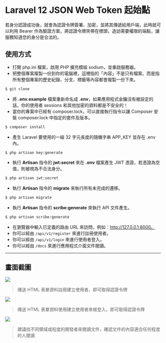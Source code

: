 # Laravel 12 JSON Web Token 起始點

若身分認證成功後，就會為認證令牌簽署、加密，並將其傳遞給用戶端，此時就可以利用 Bearer 作為驗證方案，將認證令牌夾帶在標頭，造訪需要權限的端點，讓服務知道您的身分是合法的。

## 使用方式
- 打開 php.ini 檔案，啟用 PHP 擴充模組 sodium，並重啟服務器。
- 把整個專案複製一份到你的電腦裡，這裡指的「內容」不是只有檔案，而是指所有整個專案的歷史紀錄、分支、標籤等內容都會複製一份下來。
```sh
$ git clone
```
- 將 __.env.example__ 檔案重新命名成 __.env__，如果應用程式金鑰沒有被設定的話，你的使用者 sessions 和其他加密的資料都是不安全的！
- 當你的專案中已經有 composer.lock，可以直接執行指令以讓 Composer 安裝 composer.lock 中指定的套件及版本。
```sh
$ composer install
```
- 產生 Laravel 要使用的一組 32 字元長度的隨機字串 APP_KEY 並存在 .env 內。
```sh
$ php artisan key:generate
```
- 執行 __Artisan__ 指令的 __jwt:secret__ 來在 __.env__ 檔案產生 JWT 憑證，若憑證為空值，則被視為不合法身分。
```sh
$ php artisan jwt:secret
```
- 執行 __Artisan__ 指令的 __migrate__ 來執行所有未完成的遷移。
```sh
$ php artisan migrate
```
- 執行 __Artisan__ 指令的 __scribe:generate__ 來執行 API 文件產生。
```sh
$ php artisan scribe:generate
```
- 在瀏覽器中輸入已定義的路由 URL 來訪問，例如：http://127.0.0.1:8000。
- 你可以經由 `/api/v1/register` 來進行註冊使用者。
- 你可以經由 `/api/v1/login` 來進行使用者登入。
- 你可以經由 `/docs` 來進行應用程式介面文件閱讀。

----

## 畫面截圖
![](https://i.imgur.com/2zjd2DP.png)
> 傳送 HTML 表單資料註冊建立使用者，即可取得認證令牌

![](https://i.imgur.com/aCKCVg2.png)
> 傳送 HTML 表單資料使用建立使用者來做登入，即可取得認證令牌

![](https://i.imgur.com/XqwzPeJ.png)
> 建議找不同領域或程度的開發者來閱讀文件，確認文件的內容適合任何程度的人閱讀
